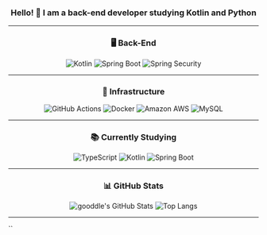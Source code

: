 <h3 align="center">Hello! 👋 I am a back-end developer studying Kotlin and Python</h3>

<div align="center">

---

### 🖥️ Back-End
![Kotlin](https://img.shields.io/badge/Kotlin-7F52FF.svg?style=for-the-badge&logo=kotlin&logoColor=white)
![Spring Boot](https://img.shields.io/badge/SpringBoot-6DB33F.svg?style=for-the-badge&logo=springboot&logoColor=white)
![Spring Security](https://img.shields.io/badge/SpringSecurity-6DB33F.svg?style=for-the-badge&logo=springsecurity&logoColor=white)

---

### 🔧 Infrastructure
![GitHub Actions](https://img.shields.io/badge/GitHub_Actions-2088FF.svg?style=for-the-badge&logo=githubactions&logoColor=white)
![Docker](https://img.shields.io/badge/Docker-0db7ed.svg?style=for-the-badge&logo=docker&logoColor=white)
![Amazon AWS](https://img.shields.io/badge/Amazon_AWS-FF9900.svg?style=for-the-badge&logo=amazonaws&logoColor=white)
![MySQL](https://img.shields.io/badge/MySQL-4479A1.svg?style=for-the-badge&logo=mysql&logoColor=white)

---

### 📚 Currently Studying
![TypeScript](https://img.shields.io/badge/Python-3178C6.svg?style=for-the-badge&logo=Python&logoColor=white)
![Kotlin](https://img.shields.io/badge/Kotlin-7F52FF.svg?style=for-the-badge&logo=kotlin&logoColor=white)
![Spring Boot](https://img.shields.io/badge/SpringBoot-6DB33F.svg?style=for-the-badge&logo=springboot&logoColor=white)

---

### 📊 GitHub Stats
![gooddle's GitHub Stats](https://github-readme-stats.vercel.app/api?username=gooddle&show_icons=true&theme=tokyonight)
![Top Langs](https://github-readme-stats.vercel.app/api/top-langs/?username=gooddle&layout=compact&theme=tokyonight)

---

</div>
``

